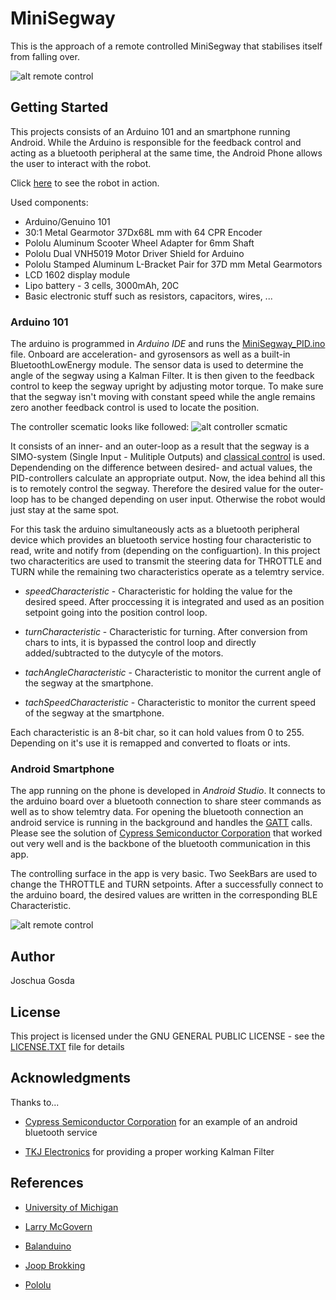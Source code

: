 # MiniSegway

This is the approach of a remote controlled MiniSegway that stabilises itself from falling over.

![alt remote control](https://github.com/JoschuaGosda/RobotControl/blob/master/IMGL9399.jpg)

## Getting Started

This projects consists of an Arduino 101 and an smartphone running Android. While the Arduino is responsible for the feedback control and acting as a bluetooth peripheral at the same time, the Android Phone  allows the user to interact with the robot. 

Click [here](https://youtu.be/_MlyZ8UsYA4) to see the robot in action.

Used components:
* Arduino/Genuino 101
* 30:1 Metal Gearmotor 37Dx68L mm with 64 CPR Encoder
* Pololu Aluminum Scooter Wheel Adapter for 6mm Shaft
* Pololu Dual VNH5019 Motor Driver Shield for Arduino
* Pololu Stamped Aluminum L-Bracket Pair for 37D mm Metal Gearmotors
* LCD 1602 display module
* Lipo battery - 3 cells, 3000mAh, 20C
* Basic electronic stuff such as resistors, capacitors, wires, ...


### Arduino 101

The arduino is programmed in *Arduino IDE* and runs the [MiniSegway_PID.ino](https://github.com/JoschuaGosda/RobotControl/blob/master/MiniSegway_PID.ino) file. Onboard are acceleration- and gyrosensors as well as a built-in BluetoothLowEnergy module. 
The sensor data is used to determine the angle of the segway using a Kalman Filter. It is then given to the feedback control to keep the segway upright by adjusting motor torque.
To make sure that the segway isn't moving with constant speed while the angle remains zero another feedback control is used to locate the position.

The controller scematic looks like followed:
![alt controller scmatic](https://github.com/JoschuaGosda/RobotControl/blob/master/contoller_scematic.PNG)

It consists of an inner- and an outer-loop as a result that the segway is a SIMO-system (Single Input - Mulitiple Outputs) and [classical control](https://en.wikipedia.org/wiki/Classical_control_theory) is used.
Dependending on the difference between  desired- and actual values, the PID-controllers calculate an appropriate output.
Now, the idea behind all this is to remotely control the segway. Therefore the desired value for the outer-loop has to  be changed depending on user input. Otherwise the robot  would just stay at the same spot.

 For this task the arduino simultaneously acts as a bluetooth peripheral device which provides an bluetooth service hosting four characteristic to read, write and notify from (depending on the configuartion).
In this project two characteritics are used to transmit the steering data for THROTTLE and TURN while the remaining two characteristics operate as a telemtry service.
    
* *speedCharacteristic*     - Characteristic for holding the value for the desired speed. After proccessing it is integrated and used as an position setpoint going into the position control loop.
    
* *turnCharacteristic*      - Characteristic for turning. After conversion from chars to ints, it is bypassed the control loop and                                     directly added/subtracted to the dutycyle of the motors.

* *tachAngleCharacteristic* - Characteristic to monitor the current angle of the segway at the smartphone.
                                  
* *tachSpeedCharacteristic* - Characteristic to monitor the current speed of the segway at the smartphone.

Each characteristic is an 8-bit char, so it can hold values from 0 to 255. Depending on it's use it is remapped and converted to floats or ints.


### Android Smartphone

The app running on the phone is developed in *Android Studio*. It connects to the arduino board over a bluetooth connection to share steer commands as well as to show telemtry data. 
For opening the bluetooth connection an android service is running in the background and handles the [GATT](https://www.bluetooth.com/specifications/gatt/generic-attributes-overview) calls. Please see the solution of [Cypress Semiconductor Corporation](https://github.com/cypresssemiconductorco) that worked out very well and is the backbone of the bluetooth communication in this app.

The controlling surface in the app is very basic. Two SeekBars are used to change the THROTTLE and TURN setpoints.
After a successfully connect to the arduino board, the desired values are written in the corresponding BLE Characteristic. 

![alt remote control](https://github.com/JoschuaGosda/RobotControl/blob/master/Remote_Control.jpg)



## Author

Joschua Gosda

## License

This project is licensed under the GNU GENERAL PUBLIC LICENSE - see the [LICENSE.TXT](https://github.com/JoschuaGosda/RobotControl/blob/master/LICENSE) file for details

## Acknowledgments

Thanks to...

* [Cypress Semiconductor Corporation](https://github.com/cypresssemiconductorco) for an example of an android bluetooth service

* [TKJ Electronics](https://github.com/TKJElectronics) for providing a proper working Kalman Filter


## References

* [University of Michigan](http://ctms.engin.umich.edu/CTMS/index.php?example=InvertedPendulum&section=SystemModeling)

* [Larry McGovern](https://github.com/elkayem)

* [Balanduino](http://www.balanduino.net/)

* [Joop Brokking](https://www.youtube.com/watch?v=6WWqo-Yr8lA&index=8&list=PL8mxJLcRPjiGwBP5mI8rz6H5yGMlk0XLK&t=19s)

* [Pololu](https://www.pololu.com/)





